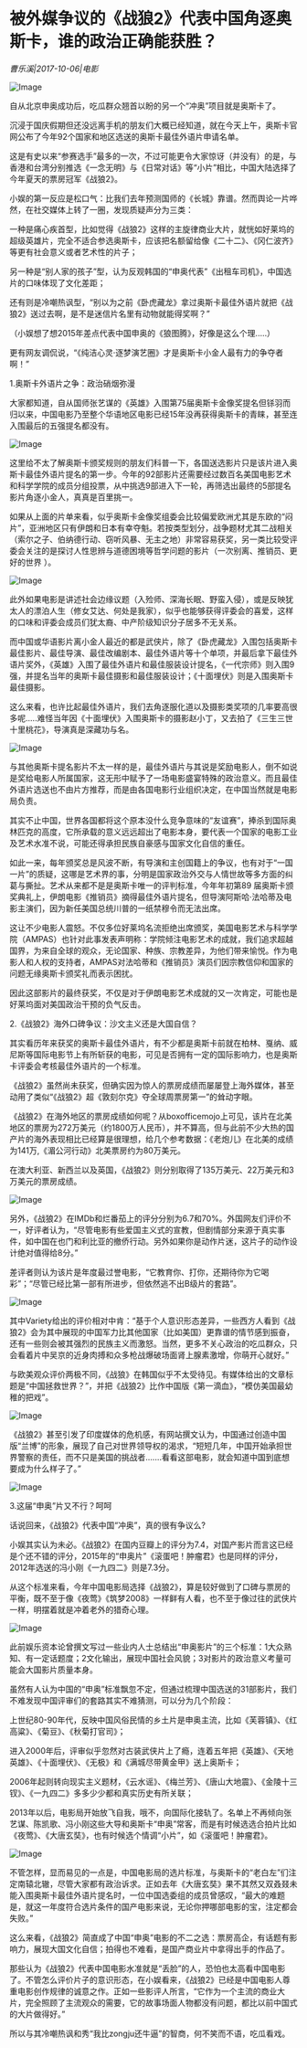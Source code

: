 # 被外媒争议的《战狼2》代表中国角逐奥斯卡，谁的政治正确能获胜？

*曹乐溪|2017-10-06|电影*

![Image](http://p3.pstatp.com/large/3f25000264b94fa24a98)

自从北京申奥成功后，吃瓜群众翘首以盼的另一个“冲奥”项目就是奥斯卡了。

沉浸于国庆假期但还没远离手机的朋友们大概已经知道，就在今天上午，奥斯卡官网公布了今年92个国家和地区选送的奥斯卡最佳外语片申请名单。

这是有史以来“参赛选手”最多的一次，不过可能更令大家惊讶（并没有）的是，与香港和台湾分别推选《一念无明》与《日常对话》等“小片”相比，中国大陆选择了今年夏天的票房冠军《战狼2》。

小娱的第一反应是松口气：比我们去年预测国师的《长城》靠谱。然而舆论一片哗然，在社交媒体上转了一圈，发现质疑声分为三类：

一种是痛心疾首型，比如觉得《战狼2》这样的主旋律商业大片，就恍如好莱坞的超级英雄片，完全不适合参选奥斯卡，应该把名额留给像《二十二》、《冈仁波齐》等更有社会意义或者艺术性的片子；

另一种是“别人家的孩子”型，认为反观韩国的“申奥代表”《出租车司机》，中国选片的口味体现了文化差距；

还有则是冷嘲热讽型，“别以为之前《卧虎藏龙》拿过奥斯卡最佳外语片就把《战狼2》送过去啊，是不是迷信片名里有动物就能得奖啊？”

（小娱想了想2015年差点代表中国申奥的《狼图腾》，好像是这么个理.....）

更有网友调侃说，“《纯洁心灵·逐梦演艺圈》才是奥斯卡小金人最有力的争夺者啊！”

1.奥斯卡外语片之争：政治硝烟弥漫

大家都知道，自从国师张艺谋的《英雄》入围第75届奥斯卡金像奖提名但铩羽而归以来，中国电影乃至整个华语地区电影已经15年没再获得奥斯卡的青睐，甚至连入围最后的五强提名都没有。

![Image](http://p3.pstatp.com/large/3ecf0003ed4088d6215c)

这里给不太了解奥斯卡颁奖规则的朋友们科普一下，各国送选影片只是该片进入奥斯卡最佳外语片提名的第一步。今年的92部影片还需要经过数百名美国电影艺术和科学学院的成员分组投票，从中挑选9部进入下一轮，再筛选出最终的5部提名影片角逐小金人，真真是百里挑一。

如果从上面的片单来看，似乎奥斯卡金像奖组委会比较偏爱欧洲尤其是东欧的“闷片”，亚洲地区只有伊朗和日本有幸夺魁。若按类型划分，战争题材尤其二战相关（索尔之子、伯纳德行动、窃听风暴、无主之地）非常容易获奖，另一类比较受评委会关注的是探讨人性思辨与道德困境等哲学问题的影片（一次别离、推销员、更好的世界 ）。

![Image](http://p3.pstatp.com/large/3f25000264b88ded205a)

此外如果电影是讲述社会边缘议题（入殓师、深海长眠、野蛮入侵），或是反映犹太人的漂泊人生（修女艾达、何处是我家），似乎也能够获得评委会的喜爱，这样的口味和评委会成员们犹太裔、中产阶级知识分子居多不无关系。

而中国或华语影片离小金人最近的都是武侠片，除了《卧虎藏龙》入围包括奥斯卡最佳影片、最佳导演、最佳改编剧本、最佳外语片等十个单项，并最后拿下最佳外语片奖外，《英雄》入围了最佳外语片和最佳服装设计提名，《一代宗师》则入围9强，并提名当年的奥斯卡最佳摄影和最佳服装设计；《十面埋伏》则是入围奥斯卡最佳摄影。

这么来看，也许比起最佳外语片，我们去角逐服化道以及摄影类奖项的几率要高很多呢.....难怪当年因《十面埋伏》入围奥斯卡的摄影赵小丁，又去拍了《三生三世十里桃花》，导演真是深藏功与名。

![Image](http://p3.pstatp.com/large/3ece0003f59ba72e6449)

与其他奥斯卡提名影片不太一样的是，最佳外语片与其说是奖励电影人，倒不如说是奖给电影人所属国家，这无形中赋予了一场电影盛宴特殊的政治意义。而且最佳外语片选送也不由片方推荐，而是由各国电影行业组织决定，在中国当然就是电影局负责。

其实不止中国，世界各国都将这个原本没什么竞争意味的“友谊赛”，捧杀到国际奥林匹克的高度，它所承载的意义远远超出了电影本身，要代表一个国家的电影工业及艺术水准不说，可能还得承担民族自豪感与国家文化自信的重任。

如此一来，每年颁奖总是风波不断，有导演和主创国籍上的争议，也有对于“一国一片”的质疑，这哪是艺术界的事，分明是国家政治外交与人情世故等多方面的纠葛与撕扯。艺术从来都不是是奥斯卡唯一的评判标准，今年年初第89 届奥斯卡颁奖典礼上，伊朗电影《推销员》摘得最佳外语片提名，但导演阿斯哈·法哈蒂及电影主演们，因为新任美国总统川普的一纸禁穆令而无法出席。

这让不少电影人震怒。不仅多位好莱坞名流拒绝出席颁奖，美国电影艺术与科学学院（AMPAS）也针对此事发表声明称：学院倾注电影艺术的成就，我们追求超越国界，为来自全球的观众，无论国家、种族、宗教差异，为他们带来愉悦。作为电影人和人权的支持者，AMPAS对法哈蒂和《推销员》演员们因宗教信仰和国家的问题无缘奥斯卡颁奖礼而表示困扰。

因此这部影片的最终获奖，不仅是对于伊朗电影艺术成就的又一次肯定，可能也是好莱坞面对美国政治干预的负气反击。

2.《战狼2》海外口碑争议：沙文主义还是大国自信？

其实看历年来获奖的奥斯卡最佳外语片，有不少都是奥斯卡前就在柏林、戛纳、威尼斯等国际电影节上有所斩获的电影，可见是否拥有一定的国际影响力，也是奥斯卡评委会考核最佳外语片的一个标准。

《战狼2》虽然尚未获奖，但确实因为惊人的票房成绩而屡屡登上海外媒体，甚至动用了类似“《战狼2》超《敦刻尔克》夺全球周票房第一”的耸动字眼。

《战狼2》在海外地区的票房成绩如何呢？从boxofficemojo上可见，该片在北美地区的票房为272万美元（约1800万人民币），并不算高，但与此前不少大热的国产片的海外表现相比已经算是很理想，给几个参考数据：《老炮儿》在北美的成绩为141万,《湄公河行动》北美票房约为80万美元。

在澳大利亚、新西兰以及英国，《战狼2》则分别取得了135万美元、22万美元和3万美元的票房成绩。

![Image](http://p3.pstatp.com/large/3f260001d244bd72f836)

另外，《战狼2》在IMDb和烂番茄上的评分分别为6.7和70%。外国网友们评价不一，好评者认为，“尽管电影有些爱国主义式的宣教，但剧情部分来源于真实事件，如中国在也门和利比亚的撤侨行动。另外如果你是动作片迷，这片子的动作设计绝对值得给8分。”

差评者则认为该片是年度最过誉电影，“它教育你、打你，还期待你为它喝彩”；“尽管已经比第一部有所进步，但依然逃不出B级片的套路”。

![Image](http://p1.pstatp.com/large/3ecf0003ed439df108ec)

其中Variety给出的评价相对中肯：“基于个人意识形态差异，一些西方人看到《战狼2》会为其中展现的中国军力比其他国家（比如美国）更靠谱的情节感到振奋，还有一些则会被其强烈的民族主义而激怒。当然，更多不关心政治的吃瓜群众，只会看着片中吴京的近身肉搏和众多枪战爆破场面肾上腺素激增，你萌开心就好。”

与欧美观众评价两极不同，《战狼》在韩国似乎不太受待见。有媒体给出的文章标题是“中国拯救世界？”，并把《战狼2》比作中国版《第一滴血》，“模仿美国最幼稚的把戏”。

![Image](http://p1.pstatp.com/large/3f240003c9aecb6793c2)

《战狼2》甚至引发了印度媒体的危机感，有网站撰文认为，中国通过创造中国版“兰博”的形象，展现了自己对世界领导权的渴求，“短短几年，中国开始承担世界警察的责任，而不只是美国的挑战者.......看看这部电影，就会知道中国到底想要成为什么样子了。”

![Image](http://p3.pstatp.com/large/3ed10003e923746752d3)

3.这届“申奥”片又不行？呵呵

话说回来，《战狼2》代表中国“冲奥”，真的很有争议么?

小娱其实认为未必。《战狼2》在国内豆瓣上的评分为7.4，对国产影片而言这已经是个还不错的评分，2015年的“申奥片”《滚蛋吧！肿瘤君》也是同样的评分，2012年选送的冯小刚《一九四二》则是7.3分。

从这个标准来看，今年中国电影局选择《战狼2》，算是较好做到了口碑与票房的平衡，既不至于像《夜莺》《筑梦2008》一样鲜有人看，也不至于像过往的武侠片一样，明摆着就是冲着老外的猎奇心理。

![Image](http://p3.pstatp.com/large/3ece0003fa4ca5572dfb)

此前娱乐资本论曾撰文写过一些业内人士总结出“申奥影片”的三个标准：1大众熟知、有一定话题度；2文化输出，展现中国社会风貌；3对影片的政治意义考量可能会大国影片质量本身。

虽然有人认为中国的“申奥”标准飘忽不定，但通过梳理中国选送的31部影片，我们不难发现中国评审们的套路其实不难猜测，可以分为几个阶段：

上世纪80-90年代，反映中国风俗民情的乡土片是申奥主流，比如《芙蓉镇》、《红高粱》、《菊豆》、《秋菊打官司》；

进入2000年后，评审似乎忽然对古装武侠片上了瘾，连着五年把《英雄》、《天地英雄》、《十面埋伏》、《无极》和《满城尽带黄金甲》送上奥斯卡；

2006年起则转向现实主义题材，《云水谣》、《梅兰芳》、《唐山大地震》、《金陵十三钗》、《一九四二》多多少少都和真实历史有所关联；

2013年以后，电影局开始放飞自我，哦不，向国际化接轨了。名单上不再倾向张艺谋、陈凯歌、冯小刚这些大导和奥斯卡“申奥”常客，而是有时候选选合拍片比如《夜莺》、《大唐玄奘》，也有时候选个情调“小片”，如《滚蛋吧！肿瘤君》。

![Image](http://p9.pstatp.com/large/3f25000264baeaa4a819)

不管怎样，显而易见的一点是，中国电影局的选片标准，与奥斯卡的“老白左”们注定南辕北辙，尽管大家都有政治诉求。正如去年《大唐玄奘》果不其然又双叒叕未能入围奥斯卡最佳外语片提名时，一位中国选委组的成员曾感叹，“最大的难题是，就这一年度符合选片条件的国产电影来说，无论你押哪部电影的宝，注定都会失败。”

这么来看，《战狼2》简直成了中国“申奥”电影的不二之选：票房高企，有话题有影响力，展现大国文化自信；拍得也不难看，是国产商业片中拿得出手的作品了。

那些认为《战狼2》代表中国电影水准就是“丢脸”的人，恐怕也太高看中国电影了。不管怎么评价片子的意识形态，在小娱看来，《战狼2》已经是中国电影人尊重电影创作规律的诚意之作。正如一些影评人所言，“它作为一个主流的商业大片，完全照顾了主流观众的需要，它的故事场面人物都没有问题，都比以前中国式的大片做得好。”

所以与其冷嘲热讽和秀“我比zongju还牛逼”的智商，何不笑而不语，吃瓜看戏。

